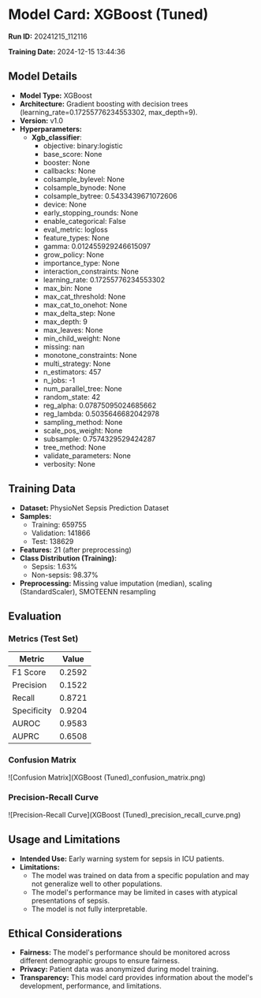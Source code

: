 # Model Card: XGBoost (Tuned)

**Run ID:** 20241215_112116

**Training Date:** 2024-12-15 13:44:36

## Model Details

- **Model Type:** XGBoost
- **Architecture:** Gradient boosting with decision trees (learning_rate=0.17255776234553302, max_depth=9).
- **Version:** v1.0
- **Hyperparameters:**
  - **Xgb_classifier**:
      - objective: binary:logistic
      - base_score: None
      - booster: None
      - callbacks: None
      - colsample_bylevel: None
      - colsample_bynode: None
      - colsample_bytree: 0.5433439671072606
      - device: None
      - early_stopping_rounds: None
      - enable_categorical: False
      - eval_metric: logloss
      - feature_types: None
      - gamma: 0.012455929246615097
      - grow_policy: None
      - importance_type: None
      - interaction_constraints: None
      - learning_rate: 0.17255776234553302
      - max_bin: None
      - max_cat_threshold: None
      - max_cat_to_onehot: None
      - max_delta_step: None
      - max_depth: 9
      - max_leaves: None
      - min_child_weight: None
      - missing: nan
      - monotone_constraints: None
      - multi_strategy: None
      - n_estimators: 457
      - n_jobs: -1
      - num_parallel_tree: None
      - random_state: 42
      - reg_alpha: 0.07875095024685662
      - reg_lambda: 0.5035646682042978
      - sampling_method: None
      - scale_pos_weight: None
      - subsample: 0.7574329529424287
      - tree_method: None
      - validate_parameters: None
      - verbosity: None

## Training Data

- **Dataset:** PhysioNet Sepsis Prediction Dataset
- **Samples:**
    - Training: 659755
    - Validation: 141866
    - Test: 138629
- **Features:** 21 (after preprocessing)
- **Class Distribution (Training):**
    - Sepsis: 1.63%
    - Non-sepsis: 98.37%
- **Preprocessing:** Missing value imputation (median), scaling (StandardScaler), SMOTEENN resampling

## Evaluation

### Metrics (Test Set)

| Metric | Value |
|---|---|
| F1 Score | 0.2592 |
| Precision | 0.1522 |
| Recall | 0.8721 |
| Specificity | 0.9204 |
| AUROC | 0.9583 |
| AUPRC | 0.6508 |

### Confusion Matrix

![Confusion Matrix](XGBoost (Tuned)_confusion_matrix.png)

### Precision-Recall Curve

![Precision-Recall Curve](XGBoost (Tuned)_precision_recall_curve.png)

## Usage and Limitations

- **Intended Use:** Early warning system for sepsis in ICU patients.
- **Limitations:**
    - The model was trained on data from a specific population and may not generalize well to other populations.
    - The model's performance may be limited in cases with atypical presentations of sepsis.
    - The model is not fully interpretable.

## Ethical Considerations

- **Fairness:** The model's performance should be monitored across different demographic groups to ensure fairness.
- **Privacy:** Patient data was anonymized during model training.
- **Transparency:** This model card provides information about the model's development, performance, and limitations.
